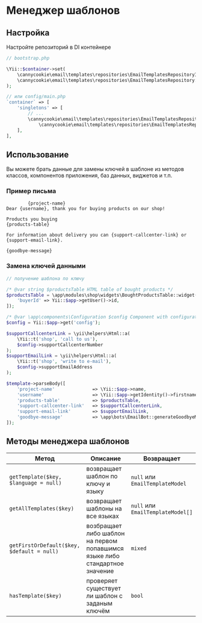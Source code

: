 Менеджер шаблонов
=================

## Настройка

Настройте репозиторий в DI контейнере

```php
// bootstrap.php

\Yii::$container->set(
    \cannycookie\email\templates\repositories\EmailTemplatesRepositoryInterface::class,
    \cannycookie\email\templates\repositories\EmailTemplatesRepository::class
);

// или config/main.php
`container` => [
    'singletons' => [
        // ...
        \cannycookie\email\templates\repositories\EmailTemplatesRepositoryInterface::class =>
            \cannycookie\email\templates\repositories\EmailTemplatesRepository::class,
    ],
],
```

## Использование

Вы можете брать данные для замены ключей в шаблоне из методов классов,
компонентов приложения, баз данных, виджетов и т.п.

### Пример письма
    
```
        {project-name}
Dear {username}, thank you for buying products on our shop!

Products you buying
{products-table}

For information about delivery you can {support-callcenter-link} or {support-email-link}.

{goodbye-message}
```
    
### Замена ключей данными

```php
// получение шаблона по ключу

/* @var string $productsTable HTML table of bought products */
$productsTable = \app\modules\shop\widgets\BoughtProductsTable::widget([
    'buyerId' => Yii::$app->getUser()->id,
]);

/* @var \app\components\Configuration $config Component with configuration from dashboard */
$config = Yii::$app->get('config');

$supportCallcenterLink = \yii\helpers\Html::a(
    \Yii::t('shop', 'call to us'),
    $config->supportCallcenterNumber
);
$supportEmailLink = \yii\helpers\Html::a(
    \Yii::t('shop', 'write to e-mail'),
    $config->supportEmailAddress
);

$template->parseBody([
    'project-name'              => \Yii::$app->name,
    'username'                  => \Yii::$app->getIdentity()->firstname,
    'products-table'            => $productsTable,
    'support-callcenter-link'   => $supportCallcenterLink,
    'support-email-link'        => $supportEmailLink,
    'goodbye-message'           => \app\bots\EmailBot::generateGoodbyeMessage(),
]);
```

## Методы менеджера шаблонов

| Метод                                     | Описание                                                                      | Возвращает                        |
|-------------------------------------------|-------------------------------------------------------------------------------|-----------------------------------|
|`getTemplate($key, $language = null)`      |возвращает шаблон по ключу и языку                                             |`null` или `EmailTemplateModel`    |
|`getAllTemplates($key)`                    |возвращает шаблоны на все языках                                               |`null` или `EmailTemplateModel[]`  |
|`getFirstOrDefault($key, $default = null)` |возбращает либо шаблон на первом попавшимся языке либо стандартное значение    |`mixed`                            |
|`hasTemplate($key)`                        |проверяет существует ли шаблон с заданым ключём                                |`bool`                             |
